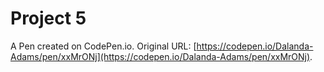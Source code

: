 # Project 5

A Pen created on CodePen.io. Original URL: [https://codepen.io/Dalanda-Adams/pen/xxMrONj](https://codepen.io/Dalanda-Adams/pen/xxMrONj).

